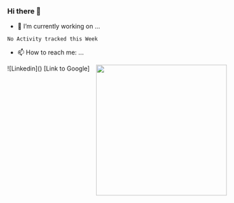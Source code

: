 ### Hi there 👋

- 🔭 I’m currently working on ...
<!--START_SECTION:waka-->
```text
No Activity tracked this Week
```
<!--END_SECTION:waka-->
- 📫 How to reach me: ...
<p>
  <a href="https://www.linkedin.com/in/brian-appleton/"><img width="300" align='right' src="https://github.com/appleton6509/appleton6509/blob/main/linkedin.png?raw=true"></a>
</p>
![Linkedin]()
[Link to Google]
<!--
**appleton6509/appleton6509** is a ✨ _special_ ✨ repository because its `README.md` (this file) appears on your GitHub profile.

Here are some ideas to get you started:

- 🌱 I’m currently learning ...
- 👯 I’m looking to collaborate on ...
- 🤔 I’m looking for help with ...
- 💬 Ask me about ...
- 😄 Pronouns: ...
- ⚡ Fun fact: ...
-->
